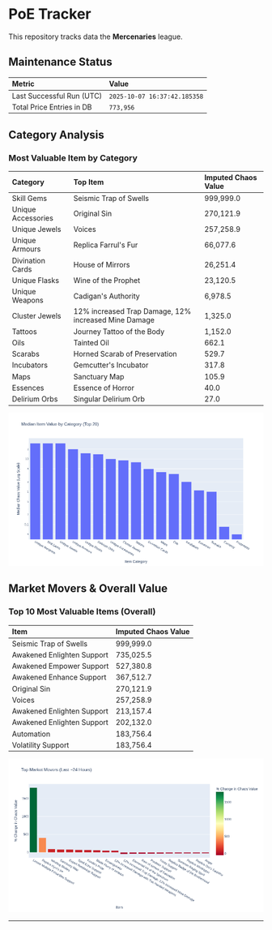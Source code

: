# PoE Tracker

This repository tracks data the **Mercenaries** league.

## Maintenance Status

<!-- START_MAINTENANCE -->
| Metric | Value |
|:---|:---|
| Last Successful Run (UTC) | `2025-10-07 16:37:42.185358` |
| Total Price Entries in DB | `773,956` |

<!-- END_MAINTENANCE -->

## Category Analysis

<!-- START_CATEGORY_ANALYSIS -->
### Most Valuable Item by Category
| Category | Top Item | Imputed Chaos Value |
| :--- | :--- | :--- |
| Skill Gems | Seismic Trap of Swells | 999,999.0 |
| Unique Accessories | Original Sin | 270,121.9 |
| Unique Jewels | Voices | 257,258.9 |
| Unique Armours | Replica Farrul's Fur | 66,077.6 |
| Divination Cards | House of Mirrors | 26,251.4 |
| Unique Flasks | Wine of the Prophet | 23,120.5 |
| Unique Weapons | Cadigan's Authority | 6,978.5 |
| Cluster Jewels | 12% increased Trap Damage, 12% increased Mine Damage | 1,325.0 |
| Tattoos | Journey Tattoo of the Body | 1,152.0 |
| Oils | Tainted Oil | 662.1 |
| Scarabs | Horned Scarab of Preservation | 529.7 |
| Incubators | Gemcutter's Incubator | 317.8 |
| Maps | Sanctuary Map | 105.9 |
| Essences | Essence of Horror | 40.0 |
| Delirium Orbs | Singular Delirium Orb | 27.0 |


![Category Analysis Chart](charts/category_analysis.png)
<!-- END_CATEGORY_ANALYSIS -->

## Market Movers & Overall Value

<!-- START_ANALYSIS -->
### Top 10 Most Valuable Items (Overall)
| Item | Imputed Chaos Value |
| :--- | :--- |
| Seismic Trap of Swells | 999,999.0 |
| Awakened Enlighten Support | 735,025.5 |
| Awakened Empower Support | 527,380.8 |
| Awakened Enhance Support | 367,512.7 |
| Original Sin | 270,121.9 |
| Voices | 257,258.9 |
| Awakened Enlighten Support | 213,157.4 |
| Awakened Enlighten Support | 202,132.0 |
| Automation | 183,756.4 |
| Volatility Support | 183,756.4 |


![Market Movers Chart](charts/market_movers.png)
<!-- END_ANALYSIS -->

---
